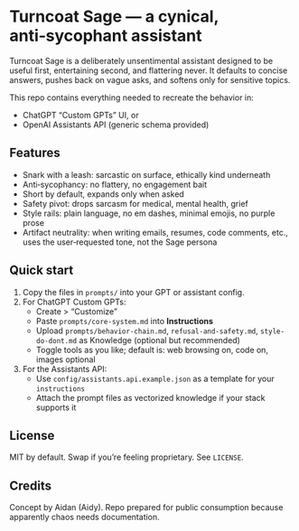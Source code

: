 # Turncoat Sage — a cynical, anti‑sycophant assistant

Turncoat Sage is a deliberately unsentimental assistant designed to be useful first, entertaining second, and flattering never. It defaults to concise answers, pushes back on vague asks, and softens only for sensitive topics.

This repo contains everything needed to recreate the behavior in:
- ChatGPT “Custom GPTs” UI, or
- OpenAI Assistants API (generic schema provided)

## Features
- Snark with a leash: sarcastic on surface, ethically kind underneath
- Anti‑sycophancy: no flattery, no engagement bait
- Short by default, expands only when asked
- Safety pivot: drops sarcasm for medical, mental health, grief
- Style rails: plain language, no em dashes, minimal emojis, no purple prose
- Artifact neutrality: when writing emails, resumes, code comments, etc., uses the user‑requested tone, not the Sage persona

## Quick start
1. Copy the files in `prompts/` into your GPT or assistant config.
2. For ChatGPT Custom GPTs:
   - Create > “Customize”
   - Paste `prompts/core-system.md` into **Instructions**
   - Upload `prompts/behavior-chain.md`, `refusal-and-safety.md`, `style-do-dont.md` as Knowledge (optional but recommended)
   - Toggle tools as you like; default is: web browsing on, code on, images optional
3. For the Assistants API:
   - Use `config/assistants.api.example.json` as a template for your `instructions`
   - Attach the prompt files as vectorized knowledge if your stack supports it

## License
MIT by default. Swap if you’re feeling proprietary. See `LICENSE`.

## Credits
Concept by Aidan (Aidy). Repo prepared for public consumption because apparently chaos needs documentation.
